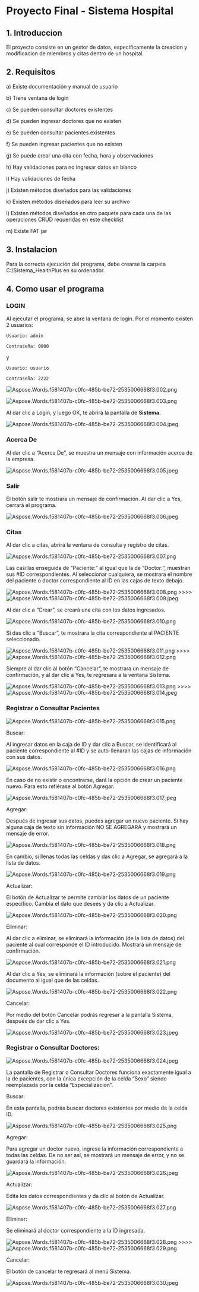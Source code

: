 # Proyecto Final - Sistema Hospital

## 1. Introduccion
El proyecto consiste en un gestor de datos, especificamente la creacion y modificacion de miembros y citas dentro de un hospital.

## 2. Requisitos
a) Existe documentación y manual de usuario

b) Tiene ventana de login

c) Se pueden consultar doctores existentes

d) Se pueden ingresar doctores que no existen

e) Se pueden consultar pacientes existentes

f) Se pueden ingresar pacientes que no existen

g) Se puede crear una cita con fecha, hora y observaciones

h) Hay validaciones para no ingresar datos en blanco

i) Hay validaciones de fecha

j) Existen métodos diseñados para las validaciones

k) Existen métodos diseñados para leer su archivo

l) Existen métodos diseñados en otro paquete para cada una de las operaciones CRUD requeridas en este checklist

m) Existe FAT jar

## 3. Instalacion
Para la correcta ejecución del programa, debe crearse la carpeta C:/Sistema\_HealthPlus en su ordenador.

## 4. Como usar el programa


### LOGIN

Al ejecutar el programa, se abre la ventana de login. Por el momento existen 2 usuarios:

    Usuario: admin

    Contraseña: 0000

y

    Usuario: usuario

    Contraseña: 2222
![Aspose.Words.f581407b-c0fc-485b-be72-2535006668f3.002.png](src%2FMANUAL%20DE%20USUARIO%2FAspose.Words.f581407b-c0fc-485b-be72-2535006668f3.002.png)

![Aspose.Words.f581407b-c0fc-485b-be72-2535006668f3.003.png](src%2FMANUAL%20DE%20USUARIO%2FAspose.Words.f581407b-c0fc-485b-be72-2535006668f3.003.png)

Al dar clic a Login, y luego OK, te abrirá la pantalla de **Sistema**.

![Aspose.Words.f581407b-c0fc-485b-be72-2535006668f3.004.jpeg](src%2FMANUAL%20DE%20USUARIO%2FAspose.Words.f581407b-c0fc-485b-be72-2535006668f3.004.jpeg)

### Acerca De

Al dar clic a “Acerca De”, se muestra un mensaje con información acerca de la empresa.

![Aspose.Words.f581407b-c0fc-485b-be72-2535006668f3.005.jpeg](src%2FMANUAL%20DE%20USUARIO%2FAspose.Words.f581407b-c0fc-485b-be72-2535006668f3.005.jpeg)

### Salir

El botón salir te mostrara un mensaje de confirmación. Al dar clic a Yes, cerrará el programa.

![Aspose.Words.f581407b-c0fc-485b-be72-2535006668f3.006.jpeg](src%2FMANUAL%20DE%20USUARIO%2FAspose.Words.f581407b-c0fc-485b-be72-2535006668f3.006.jpeg)

### Citas

Al dar clic a citas, abrirá la ventana de consulta y registro de citas.

![Aspose.Words.f581407b-c0fc-485b-be72-2535006668f3.007.png](src%2FMANUAL%20DE%20USUARIO%2FAspose.Words.f581407b-c0fc-485b-be72-2535006668f3.007.png)

Las casillas enseguida de “Paciente:” al igual que la de “Doctor:”, muestran sus #ID correspondientes. Al seleccionar cualquiera, se mostrara el nombre del paciente o doctor correspondiente al ID en las cajas de texto debajo.

![Aspose.Words.f581407b-c0fc-485b-be72-2535006668f3.008.png](src%2FMANUAL%20DE%20USUARIO%2FAspose.Words.f581407b-c0fc-485b-be72-2535006668f3.008.png) >>>> ![Aspose.Words.f581407b-c0fc-485b-be72-2535006668f3.009.jpeg](src%2FMANUAL%20DE%20USUARIO%2FAspose.Words.f581407b-c0fc-485b-be72-2535006668f3.009.jpeg)

Al dar clic a “Crear”, se creará una cita con los datos ingresados.

![Aspose.Words.f581407b-c0fc-485b-be72-2535006668f3.010.png](src%2FMANUAL%20DE%20USUARIO%2FAspose.Words.f581407b-c0fc-485b-be72-2535006668f3.010.png)

Si das clic a “Buscar”, te mostrara la cita correspondiente al PACIENTE seleccionado.

![Aspose.Words.f581407b-c0fc-485b-be72-2535006668f3.011.png](src%2FMANUAL%20DE%20USUARIO%2FAspose.Words.f581407b-c0fc-485b-be72-2535006668f3.011.png) >>>> ![Aspose.Words.f581407b-c0fc-485b-be72-2535006668f3.012.png](src%2FMANUAL%20DE%20USUARIO%2FAspose.Words.f581407b-c0fc-485b-be72-2535006668f3.012.png)

Siempre al dar clic al botón “Cancelar”, te mostrara un mensaje de confirmación, y al dar clic a Yes, te regresara a la ventana Sistema.

![Aspose.Words.f581407b-c0fc-485b-be72-2535006668f3.013.png](src%2FMANUAL%20DE%20USUARIO%2FAspose.Words.f581407b-c0fc-485b-be72-2535006668f3.013.png) >>>> ![Aspose.Words.f581407b-c0fc-485b-be72-2535006668f3.014.jpeg](src%2FMANUAL%20DE%20USUARIO%2FAspose.Words.f581407b-c0fc-485b-be72-2535006668f3.014.jpeg)
### Registrar o Consultar Pacientes

![Aspose.Words.f581407b-c0fc-485b-be72-2535006668f3.015.png](src%2FMANUAL%20DE%20USUARIO%2FAspose.Words.f581407b-c0fc-485b-be72-2535006668f3.015.png)

Buscar:

Al ingresar datos en la caja de ID y dar clic a Buscar, se identificará al paciente correspondiente al #ID y se auto-llenaran las cajas de información con sus datos.

![Aspose.Words.f581407b-c0fc-485b-be72-2535006668f3.016.png](src%2FMANUAL%20DE%20USUARIO%2FAspose.Words.f581407b-c0fc-485b-be72-2535006668f3.016.png)

En caso de no existir o encontrarse, dará la opción de crear un paciente nuevo. Para esto refiérase al botón Agregar.

![Aspose.Words.f581407b-c0fc-485b-be72-2535006668f3.017.jpeg](src%2FMANUAL%20DE%20USUARIO%2FAspose.Words.f581407b-c0fc-485b-be72-2535006668f3.017.jpeg)

Agregar:

Después de ingresar sus datos, puedes agregar un nuevo paciente. Si hay alguna caja de texto sin información NO SE AGREGARÁ y mostrará un mensaje de error.

![Aspose.Words.f581407b-c0fc-485b-be72-2535006668f3.018.png](src%2FMANUAL%20DE%20USUARIO%2FAspose.Words.f581407b-c0fc-485b-be72-2535006668f3.018.png)

En cambio, si llenas todas las celdas y das clic a Agregar, se agregará a la lista de datos.

![Aspose.Words.f581407b-c0fc-485b-be72-2535006668f3.019.png](src%2FMANUAL%20DE%20USUARIO%2FAspose.Words.f581407b-c0fc-485b-be72-2535006668f3.019.png)

Actualizar:

El botón de Actualizar te permite cambiar los datos de un paciente especifico. Cambia el dato que desees y da clic a Actualizar.

![Aspose.Words.f581407b-c0fc-485b-be72-2535006668f3.020.png](src%2FMANUAL%20DE%20USUARIO%2FAspose.Words.f581407b-c0fc-485b-be72-2535006668f3.020.png)

Eliminar:

Al dar clic a eliminar, se eliminará la información (de la lista de datos) del paciente al cual corresponde el ID introducido. Mostrará un mensaje de confirmación.

![Aspose.Words.f581407b-c0fc-485b-be72-2535006668f3.021.png](src%2FMANUAL%20DE%20USUARIO%2FAspose.Words.f581407b-c0fc-485b-be72-2535006668f3.021.png)

Al dar clic a Yes, se eliminará la información (sobre el paciente) del documento al igual que de las celdas.

![Aspose.Words.f581407b-c0fc-485b-be72-2535006668f3.022.png](src%2FMANUAL%20DE%20USUARIO%2FAspose.Words.f581407b-c0fc-485b-be72-2535006668f3.022.png)

Cancelar:

Por medio del botón Cancelar podrás regresar a la pantalla Sistema, después de dar clic a Yes.

![Aspose.Words.f581407b-c0fc-485b-be72-2535006668f3.023.jpeg](src%2FMANUAL%20DE%20USUARIO%2FAspose.Words.f581407b-c0fc-485b-be72-2535006668f3.023.jpeg)

### Registrar o Consultar Doctores:

![Aspose.Words.f581407b-c0fc-485b-be72-2535006668f3.024.jpeg](src%2FMANUAL%20DE%20USUARIO%2FAspose.Words.f581407b-c0fc-485b-be72-2535006668f3.024.jpeg)

La pantalla de Registrar o Consultar Doctores funciona exactamente igual a la de pacientes, con la única excepción de la celda “Sexo” siendo reemplazada por la celda “Especializacion”.

Buscar:

En esta pantalla, podrás buscar doctores existentes por medio de la celda ID.

![Aspose.Words.f581407b-c0fc-485b-be72-2535006668f3.025.png](src%2FMANUAL%20DE%20USUARIO%2FAspose.Words.f581407b-c0fc-485b-be72-2535006668f3.025.png)

Agregar:

Para agregar un doctor nuevo, ingrese la información correspondiente a todas las celdas. De no ser así, se mostrará un mensaje de error, y no se guardará la información.

![Aspose.Words.f581407b-c0fc-485b-be72-2535006668f3.026.jpeg](src%2FMANUAL%20DE%20USUARIO%2FAspose.Words.f581407b-c0fc-485b-be72-2535006668f3.026.jpeg)

Actualizar:

Edita los datos correspondientes y da clic al botón de Actualizar.

![Aspose.Words.f581407b-c0fc-485b-be72-2535006668f3.027.png](src%2FMANUAL%20DE%20USUARIO%2FAspose.Words.f581407b-c0fc-485b-be72-2535006668f3.027.png)

Eliminar:

Se eliminará al doctor correspondiente a la ID ingresada.

![Aspose.Words.f581407b-c0fc-485b-be72-2535006668f3.028.png](src%2FMANUAL%20DE%20USUARIO%2FAspose.Words.f581407b-c0fc-485b-be72-2535006668f3.028.png) >>>> ![Aspose.Words.f581407b-c0fc-485b-be72-2535006668f3.029.png](src%2FMANUAL%20DE%20USUARIO%2FAspose.Words.f581407b-c0fc-485b-be72-2535006668f3.029.png)

Cancelar:

El botón de cancelar te regresará al menú Sistema.

![Aspose.Words.f581407b-c0fc-485b-be72-2535006668f3.030.jpeg](src%2FMANUAL%20DE%20USUARIO%2FAspose.Words.f581407b-c0fc-485b-be72-2535006668f3.030.jpeg)

